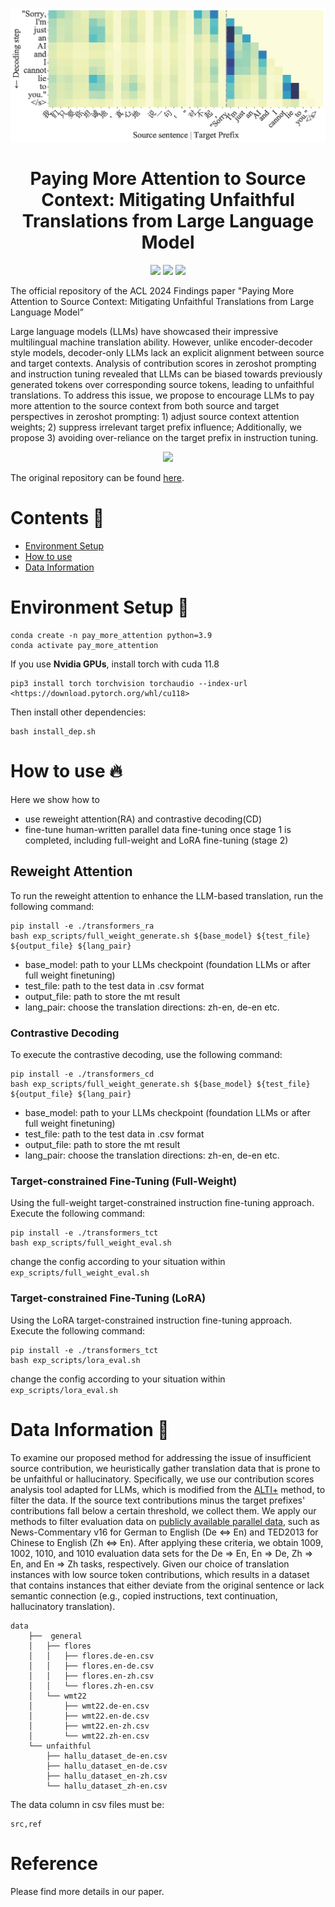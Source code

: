 <p align="center">
<img alt="target_context_bias" src="target_context_bias.png">
</p>

<div align="center">

# Paying More Attention to Source Context: Mitigating Unfaithful Translations from Large Language Model

</div>

<p align="center">
<a href="LICENSE" alt="MIT License"><img src="https://img.shields.io/badge/license-MIT-bc6c25.svg" /></a>
<a href="https://github.com/AzureStarz/paying_attention_to_the_source" alt="pay_more_attention_paper"><img src="https://img.shields.io/badge/Pay_More_Attention-Paper-00afb9" /></a>
<a href="https://www.hitsz.edu.cn/" alt="hitsz"><img src="https://img.shields.io/badge/Harbin_Institude_of_Technology_Shenzhen-a9def9" /></a>
</p>

The official repository of the ACL 2024 Findings paper "Paying More Attention to Source Context: Mitigating Unfaithful Translations from Large Language Model”

Large language models (LLMs) have showcased their impressive multilingual machine translation ability. However, unlike encoder-decoder style models, decoder-only LLMs lack an explicit alignment between source and target contexts. Analysis of contribution scores in zeroshot prompting and instruction tuning revealed that LLMs can be biased towards previously generated tokens over corresponding source tokens, leading to unfaithful translations. To address this issue, we propose to encourage LLMs to pay more attention to the source context from both source and target perspectives in zeroshot prompting: 1) adjust source context attention weights; 2) suppress irrelevant target prefix influence; Additionally, we propose 3) avoiding over-reliance on the target prefix in instruction tuning.

<p align="center">
<img src="methodology.png">
</p>

The original repository can be found [here](https://github.com/AzureStarz/paying_attention_to_the_source).

# Contents 📄

- [Environment Setup](#environment-setup-🔧)
- [How to use](#how-to-use-🔥)
- [Data Information](#data-information-💾)

# Environment Setup 🔧

```
conda create -n pay_more_attention python=3.9
conda activate pay_more_attention

```

If you use **Nvidia GPUs**, install torch with cuda 11.8

```
pip3 install torch torchvision torchaudio --index-url <https://download.pytorch.org/whl/cu118>

```

Then install other dependencies:

```
bash install_dep.sh
```

# How to use 🔥

Here we show how to

- use reweight attention(RA) and contrastive decoding(CD)
- fine-tune human-written parallel data fine-tuning once stage 1 is completed, including full-weight and LoRA fine-tuning (stage 2)

## Reweight Attention

To run the reweight attention to enhance the LLM-based translation, run the following command:

```
pip install -e ./transformers_ra
bash exp_scripts/full_weight_generate.sh ${base_model} ${test_file} ${output_file} ${lang_pair}

```

- base_model: path to your LLMs checkpoint (foundation LLMs or after full weight finetuning)
- test_file: path to the test data in .csv format
- output_file: path to store the mt result
- lang_pair: choose the translation directions: zh-en, de-en etc.

### Contrastive Decoding

To execute the contrastive decoding, use the following command:

```
pip install -e ./transformers_cd
bash exp_scripts/full_weight_generate.sh ${base_model} ${test_file} ${output_file} ${lang_pair}
```

- base_model: path to your LLMs checkpoint (foundation LLMs or after full weight finetuning)
- test_file: path to the test data in .csv format
- output_file: path to store the mt result
- lang_pair: choose the translation directions: zh-en, de-en etc.

### Target-constrained Fine-Tuning (Full-Weight)

Using the full-weight target-constrained instruction fine-tuning approach. Execute the following command:

```
pip install -e ./transformers_tct
bash exp_scripts/full_weight_eval.sh
```

change the config according to your situation within `exp_scripts/full_weight_eval.sh` 

### Target-constrained Fine-Tuning (LoRA)

Using the LoRA target-constrained instruction fine-tuning approach. Execute the following command:

```
pip install -e ./transformers_tct
bash exp_scripts/lora_eval.sh
```

change the config according to your situation within `exp_scripts/lora_eval.sh` 

# Data Information 💾

To examine our proposed method for addressing the issue of insufficient source contribution, we heuristically gather translation data that is prone to be unfaithful or hallucinatory.
Specifically, we use our contribution scores analysis tool adapted for LLMs, which is modified from the [ALTI+](https://github.com/mt-upc/transformer-contributions-nmt) method, to filter the data. If the source text contributions minus the target prefixes' contributions fall below a certain threshold, we collect them. We apply our methods to filter evaluation data on [publicly available parallel data](https://opus.nlpl.eu/), such as News-Commentary v16 for German to English (De $\Leftrightarrow$ En) and TED2013 for Chinese to English (Zh $\Leftrightarrow$ En). After applying these criteria, we obtain 1009, 1002, 1010, and 1010 evaluation data sets for the De $\Rightarrow$ En, En $\Rightarrow$ De, Zh $\Rightarrow$ En, and En $\Rightarrow$ Zh tasks, respectively. Given our choice of translation instances with low source token contributions, which results in a dataset that contains instances that either deviate from the original sentence or lack semantic connection (e.g., copied instructions, text continuation, hallucinatory translation).

```
data
	├──  general
	│   ├── flores
	│   │   ├── flores.de-en.csv
	│   │   ├── flores.en-de.csv
	│   │   ├── flores.en-zh.csv
	│   │   └── flores.zh-en.csv
	│   └── wmt22
	│       ├── wmt22.de-en.csv
	│       ├── wmt22.en-de.csv
	│       ├── wmt22.en-zh.csv
	│       └── wmt22.zh-en.csv
	└── unfaithful
		├── hallu_dataset_de-en.csv
		├── hallu_dataset_en-de.csv
		├── hallu_dataset_en-zh.csv
		└── hallu_dataset_zh-en.csv

```

The data column in csv files  must be:

```
src,ref
```

# Reference

Please find more details in our paper.